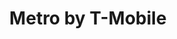---
title: "Metro by T-Mobile"
url: /calumet-city/metro-by-t-mobile-torrence-avenue/
shop: Handy
---